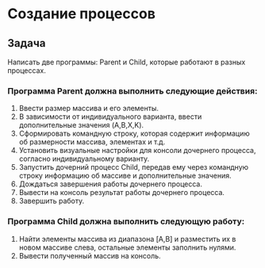 # Создание процессов

## Задача

Написать две программы: Parent и Child, которые работают в разных процессах.

### Программа Parent должна выполнить следующие действия:
1. Ввести размер массива и его элементы.
2. В зависимости от индивидуального варианта, ввести дополнительные значения (A,B,X,K).
3. Сформировать командную строку, которая содержит информацию об размерности массива, элементах и т.д.
4. Установить визуальные настройки для консоли дочернего процесса, согласно индивидуальному варианту.
5. Запустить дочерний процесс Child, передав ему через командную строку информацию об массиве и дополнительные значения.
6. Дождаться завершения работы дочернего процесса.
7. Вывести на консоль результат работы дочернего процесса.
8. Завершить работу.

### Программа Child должна выполнить следующую работу:
1. Найти элементы массива из диапазона [A,B] и разместить их в новом массиве слева, остальные элементы заполнить нулями.
2. Вывести полученный массив на консоль.
